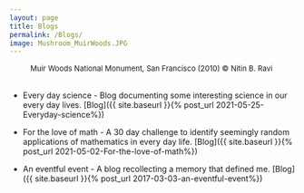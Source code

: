 ```yaml
---
layout: page
title: Blogs
permalink: /Blogs/
image: Mushroom_MuirWoods.JPG
---
```

<center><font size="2">Muir Woods National Monument, San Francisco (2010) &copy; Nitin B. Ravi </font></center>

<br>

* Every day science - Blog documenting some interesting science in our every day lives. [Blog]({{ site.baseurl }}{% post_url 2021-05-25-Everyday-science%})

* For the love of math - A 30 day challenge to identify seemingly random applications of mathematics in every day life. [Blog]({{ site.baseurl }}{% post_url 2021-05-02-For-the-love-of-math%})
  
* An eventful event - A blog recollecting a memory that defined me. [Blog]({{ site.baseurl }}{% post_url 2017-03-03-an-eventful-event%})

